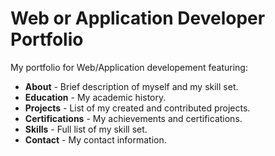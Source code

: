 # Web or Application Developer Portfolio
My portfolio for Web/Application developement featuring:
- **About** - Brief description of myself and my skill set.
- **Education** - My academic history.
- **Projects** - List of my created and contributed projects.
- **Certifications** - My achievements and certifications.
- **Skills** - Full list of my skill set.
- **Contact** - My contact information.

